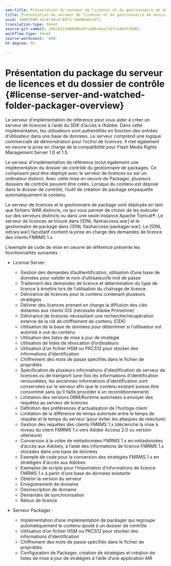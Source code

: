 ```yaml
---
seo-title: Présentation du serveur de licences et du gestionnaire de dossiers de contrôle
title: Présentation du serveur de licences et du gestionnaire de dossiers de contrôle
uuid: 3dd6f699-a5c0-44c4-897a-34e06abe3d71
translation-type: tm+mt
source-git-commit: 29bc8323460d9be0fce66cbea7c6fce46df20d61
workflow-type: tm+mt
source-wordcount: '454'
ht-degree: 0%

---
```



# Présentation du package du serveur de licences et du dossier de contrôle {#license-server-and-watched-folder-packager-overview}

Le serveur d’implémentation de référence peut vous aider à créer un serveur de licences à l’aide du SDK d’accès à l’Adobe. Dans cette implémentation, les utilisateurs sont authentifiés en fonction des entrées d’utilisateur dans une base de données. Le serveur comprend une logique commerciale de démonstration pour l’octroi de licences. Il met également en oeuvre la prise en charge de la compatibilité pour Flash Media Rights Management Server 1.0 et 1.5.

Le serveur d’implémentation de référence inclut également une implémentation du dossier de contrôle du gestionnaire de packages. Ce composant peut être déployé avec le serveur de licences ou sur un ordinateur distinct. Avec cette mise en oeuvre de Packager, plusieurs dossiers de contrôle peuvent être créés. Lorsque du contenu est déposé dans le dossier de contrôle, l’outil de création de package empaquette automatiquement le contenu.

Le serveur de licences et le gestionnaire de package sont déployés en tant que fichiers WAR distincts, ce qui vous permet de choisir de les exécuter sur des serveurs distincts ou dans une seule instance Apache Tomcat®. Le serveur de licences se trouve dans [!DNL flashaccess.war] et le gestionnaire de package dans [!DNL flashaccess-packager.war]. Le [!DNL edcws.war] facultatif contient la prise en charge des demandes de licence des clients FMRMS 1.x.

L’exemple de code de mise en oeuvre de référence présente les fonctionnalités suivantes :

* License Server :

   * Gestion des demandes d’authentification, utilisation d’une base de données pour valider le nom d’utilisateur/le mot de passe
   * Traitement des demandes de licence et détermination du type de licence à émettre lors de l’utilisation du chaînage de licence.
   * Délivrance de licences pour le contenu contenant plusieurs stratégies
   * Délivrer des licences prenant en charge la diffusion des clés distantes aux clients iOS (nécessite Adobe Primetime)
   * Délivrance de licences nécessitant une recherche/récupération externe de la clé de chiffrement de contenu (CEK)
   * Utilisation de la base de données pour déterminer si l’utilisateur est autorisé à vue du contenu
   * Utilisation des listes de mise à jour de stratégie
   * Utilisation de listes de révocation d’ordinateurs
   * Utilisation d’un fichier HSM ou PKCS12 pour stocker des informations d’identification
   * Chiffrement des mots de passe spécifiés dans le fichier de propriétés
   * Spécification de plusieurs informations d’identification de serveur de licences ou de transport (une fois les informations d’identification renouvelées, les anciennes informations d’identification sont conservées sur le serveur afin que le contenu existant puisse être consommé sans qu’il faille procéder à un reconditionnement)
   * Limitation des versions DRM/Runtime autorisées à envoyer des requêtes au serveur de licences
   * Définition des préférences d&#39;actualisation de l&#39;horloge client
   * Limitation de la différence de temps autorisée entre le temps de requête et le temps du serveur (pour éviter les attaques de relecture)
   * Gestion des requêtes des clients FMRMS 1.x (déclenche la mise à niveau du client FMRMS 1.x vers Adobe Access 2.0 ou version ultérieure)
   * Conversion à la volée de métadonnées FMRMS 1.x en métadonnées d’accès aux Adobes, à l’aide des informations de licence FMRMS 1.x stockées dans une base de données
   * Exemple de code pour la conversion des stratégies FMRMS 1.x en stratégies d&#39;accès aux Adobes
   * Exemples de scripts pour l’importation d’informations de licence FMRMS 1.x à partir d’une base de données existante
   * Obtenir la version du serveur
   * Enregistrement de domaine
   * Désinscription de domaine
   * Demandes de synchronisation
   * Retour de licence

* Serveur Packager :

   * Implémentation d’une implémentation de packager qui regroupe automatiquement le contenu ajouté à un dossier de contrôle
   * Utilisation d’un fichier HSM ou PKCS12 pour stocker des informations d’identification
   * Chiffrement des mots de passe spécifiés dans le fichier de propriétés
   * Configuration de Packager, création de stratégies et création de listes de mise à jour de stratégies à l’aide d’une application AIR

